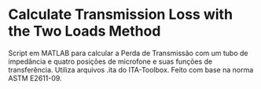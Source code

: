 # Calculate Transmission Loss with the Two Loads Method

Script em MATLAB para calcular a Perda de Transmissão com um tubo de impedância e quatro posições de microfone e suas funções de transferência. Utiliza arquivos .ita do ITA-Toolbox. Feito com base na norma ASTM E2611-09.
